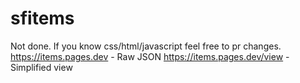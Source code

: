 # sfitems
Not done. If you know css/html/javascript feel free to pr changes.
https://items.pages.dev - Raw JSON
https://items.pages.dev/view - Simplified view
